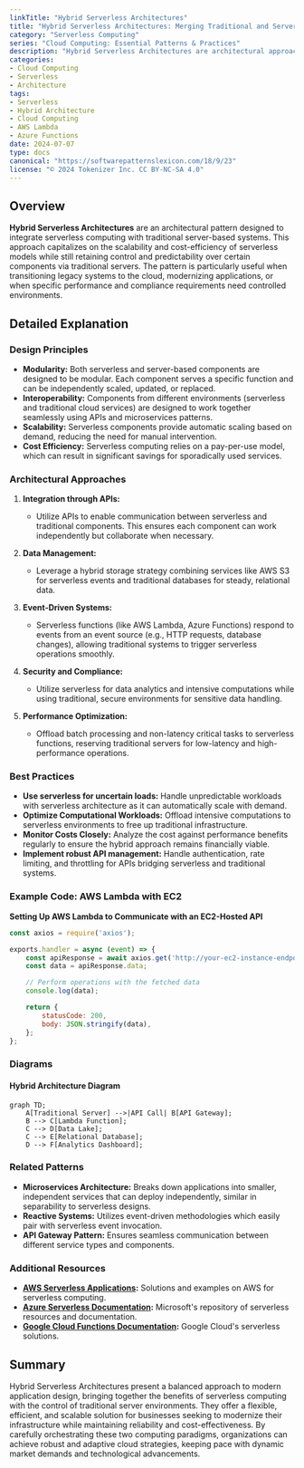 ```yaml
---
linkTitle: "Hybrid Serverless Architectures"
title: "Hybrid Serverless Architectures: Merging Traditional and Serverless Paradigms"
category: "Serverless Computing"
series: "Cloud Computing: Essential Patterns & Practices"
description: "Hybrid Serverless Architectures are architectural approaches that combine traditional computing with serverless computing to leverage the strengths of both paradigms. This pattern enables scalable, cost-effective, and flexible solutions while maintaining control over critical components."
categories:
- Cloud Computing
- Serverless
- Architecture
tags:
- Serverless
- Hybrid Architecture
- Cloud Computing
- AWS Lambda
- Azure Functions
date: 2024-07-07
type: docs
canonical: "https://softwarepatternslexicon.com/18/9/23"
license: "© 2024 Tokenizer Inc. CC BY-NC-SA 4.0"
---
```


## Overview

**Hybrid Serverless Architectures** are an architectural pattern designed to integrate serverless computing with traditional server-based systems. This approach capitalizes on the scalability and cost-efficiency of serverless models while still retaining control and predictability over certain components via traditional servers. The pattern is particularly useful when transitioning legacy systems to the cloud, modernizing applications, or when specific performance and compliance requirements need controlled environments.

## Detailed Explanation

### Design Principles

- **Modularity:** Both serverless and server-based components are designed to be modular. Each component serves a specific function and can be independently scaled, updated, or replaced.
- **Interoperability:** Components from different environments (serverless and traditional cloud services) are designed to work together seamlessly using APIs and microservices patterns.
- **Scalability:** Serverless components provide automatic scaling based on demand, reducing the need for manual intervention.
- **Cost Efficiency:** Serverless computing relies on a pay-per-use model, which can result in significant savings for sporadically used services.

### Architectural Approaches

1. **Integration through APIs:**
   - Utilize APIs to enable communication between serverless and traditional components. This ensures each component can work independently but collaborate when necessary.

2. **Data Management:**
   - Leverage a hybrid storage strategy combining services like AWS S3 for serverless events and traditional databases for steady, relational data.

3. **Event-Driven Systems:**
   - Serverless functions (like AWS Lambda, Azure Functions) respond to events from an event source (e.g., HTTP requests, database changes), allowing traditional systems to trigger serverless operations smoothly.

4. **Security and Compliance:**
   - Utilize serverless for data analytics and intensive computations while using traditional, secure environments for sensitive data handling.

5. **Performance Optimization:**
   - Offload batch processing and non-latency critical tasks to serverless functions, reserving traditional servers for low-latency and high-performance operations.

### Best Practices

- **Use serverless for uncertain loads:** Handle unpredictable workloads with serverless architecture as it can automatically scale with demand.
- **Optimize Computational Workloads:** Offload intensive computations to serverless environments to free up traditional infrastructure.
- **Monitor Costs Closely:** Analyze the cost against performance benefits regularly to ensure the hybrid approach remains financially viable.
- **Implement robust API management:** Handle authentication, rate limiting, and throttling for APIs bridging serverless and traditional systems.

### Example Code: AWS Lambda with EC2

**Setting Up AWS Lambda to Communicate with an EC2-Hosted API**

```javascript
const axios = require('axios');

exports.handler = async (event) => {
    const apiResponse = await axios.get('http://your-ec2-instance-endpoint/api/path');
    const data = apiResponse.data;

    // Perform operations with the fetched data
    console.log(data);

    return {
        statusCode: 200,
        body: JSON.stringify(data),
    };
};
```

### Diagrams

#### Hybrid Architecture Diagram

```mermaid
graph TD;
    A[Traditional Server] -->|API Call| B[API Gateway];
    B --> C[Lambda Function];
    C --> D[Data Lake];
    C --> E[Relational Database];
    D --> F[Analytics Dashboard];
```

### Related Patterns

- **Microservices Architecture:** Breaks down applications into smaller, independent services that can deploy independently, similar in separability to serverless designs.
- **Reactive Systems:** Utilizes event-driven methodologies which easily pair with serverless event invocation.
- **API Gateway Pattern:** Ensures seamless communication between different service types and components.

### Additional Resources

- **[AWS Serverless Applications](https://aws.amazon.com/serverless/):** Solutions and examples on AWS for serverless computing.
- **[Azure Serverless Documentation](https://azure.microsoft.com/en-us/solutions/serverless/):** Microsoft's repository of serverless resources and documentation.
- **[Google Cloud Functions Documentation](https://cloud.google.com/functions/docs):** Google Cloud's serverless solutions.

## Summary

Hybrid Serverless Architectures present a balanced approach to modern application design, bringing together the benefits of serverless computing with the control of traditional server environments. They offer a flexible, efficient, and scalable solution for businesses seeking to modernize their infrastructure while maintaining reliability and cost-effectiveness. By carefully orchestrating these two computing paradigms, organizations can achieve robust and adaptive cloud strategies, keeping pace with dynamic market demands and technological advancements.

